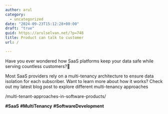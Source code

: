 ```yaml
---
author: arul
category:
  - uncategorized
date: "2024-09-23T15:12:28+00:00"
draft: "true"
guid: https://arulselvan.net/?p=748
title: Product can talk to customer
url: /

---
```

Have you ever wondered how SaaS platforms keep your data safe while serving countless customers?🤔

Most SaaS providers rely on a multi-tenancy architecture to ensure data isolation for each subscriber. Want to learn more about how it works? Check out my latest blog post to explore different multi-tenancy approaches

/multi-tenant-approaches-in-software-products/

**#SaaS** **#MultiTenancy** **#SoftwareDevelopment**
